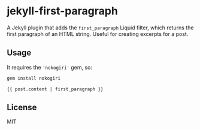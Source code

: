 # jekyll-first-paragraph

  A Jekyll plugin that adds the `first_paragraph` Liquid filter, which returns the first paragraph of an HTML string. Useful for creating excerpts for a post.

## Usage
  
  It requires the `'nokogiri'` gem, so:
  
```ruby
gem install nokogiri
```
  
```liquid
{{ post.content | first_paragraph }}
```

## License

  MIT
